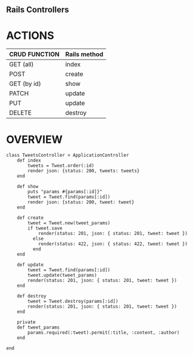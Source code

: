 ## Rails Controllers

# ACTIONS

| CRUD FUNCTION | Rails method |
| ------------- | ------------ |
| GET (all)     | index        |
| POST          | create       |
| GET (by id)   | show         |
| PATCH         | update       |
| PUT           | update       |
| DELETE        | destroy      |

# OVERVIEW

```
class TweetsController < ApplicationController
    def index
        tweets = Tweet.order(:id)
        render json: {status: 200, tweets: tweets}
    end

    def show
        puts "params #{params[:id]}"
        tweet = Tweet.find(params[:id])
        render json: {status: 200, tweet: tweet}
    end

    def create
        tweet = Tweet.new(tweet_params)
        if tweet.save
            render(status: 201, json: { status: 201, tweet: tweet })
          else
            render(status: 422, json: { status: 422, tweet: tweet })
          end
    end

    def update
        tweet = Tweet.find(params[:id])
        tweet.update(tweet_params)
        render(status: 201, json: { status: 201, tweet: tweet })
    end

    def destroy
        tweet = Tweet.destroy(params[:id])
        render(status: 201, json: { status: 201, tweet: tweet })
    end

    private
    def tweet_params
        params.required(:tweet).permit(:title, :content, :author)
    end

end
```
